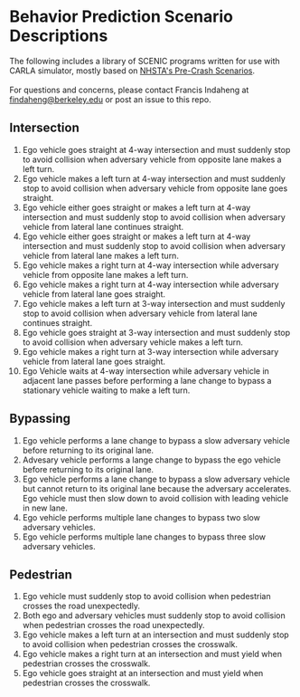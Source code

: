 # Behavior Prediction Scenario Descriptions

The following includes a library of SCENIC programs written for use with CARLA simulator, mostly based on [NHSTA's Pre-Crash Scenarios](https://rosap.ntl.bts.gov/view/dot/41932/dot_41932_DS1.pdf).
</br>
</br>
For questions and concerns, please contact Francis Indaheng at findaheng@berkeley.edu or post an issue to this repo.
</br>

## Intersection

1.  Ego vehicle goes straight at 4-way intersection and must suddenly stop to avoid collision when adversary vehicle from opposite lane makes a left turn.
2.  Ego vehicle makes a left turn at 4-way intersection and must suddenly stop to avoid collision when adversary vehicle from opposite lane goes straight.
3.  Ego vehicle either goes straight or makes a left turn at 4-way intersection and must suddenly stop to avoid collision when adversary vehicle from lateral lane continues straight.
4.  Ego vehicle either goes straight or makes a left turn at 4-way intersection and must suddenly stop to avoid collision when adversary vehicle from lateral lane makes a left turn.
5.  Ego vehicle makes a right turn at 4-way intersection while adversary vehicle from opposite lane makes a left turn.
6.  Ego vehicle makes a right turn at 4-way intersection while adversary vehicle from lateral lane goes straight.
7.  Ego vehicle makes a left turn at 3-way intersection and must suddenly stop to avoid collision when adversary vehicle from lateral lane continues straight.
8.  Ego vehicle goes straight at 3-way intersection and must suddenly stop to avoid collision when adversary vehicle makes a left turn.
9.  Ego vehicle makes a right turn at 3-way intersection while adversary vehicle from lateral lane goes straight.
10. Ego Vehicle waits at 4-way intersection while adversary vehicle in adjacent lane passes before performing a lane change to bypass a stationary vehicle waiting to make a left turn.

## Bypassing

1.  Ego vehicle performs a lane change to bypass a slow adversary vehicle before returning to its original lane.
2.  Advesary vehicle performs a lange change to bypass the ego vehicle before returning to its original lane.
3.  Ego vehicle performs a lane change to bypass a slow adversary vehicle but cannot return to its original lane because the adversary accelerates. Ego vehicle must then slow down to avoid collision with leading vehicle in new lane.
4.  Ego vehicle performs multiple lane changes to bypass two slow adversary vehicles.
5.  Ego vehicle performs multiple lane changes to bypass three slow adversary vehicles.

## Pedestrian

1.  Ego vehicle must suddenly stop to avoid collision when pedestrian crosses the road unexpectedly.
2.  Both ego and adversary vehicles must suddenly stop to avoid collision when pedestrian crosses the road unexpectedly.
3.  Ego vehicle makes a left turn at an intersection and must suddenly stop to avoid collision when pedestrian crosses the crosswalk.
4.  Ego vehicle makes a right turn at an intersection and must yield when pedestrian crosses the crosswalk.
5.  Ego vehicle goes straight at an intersection and must yield when pedestrian crosses the crosswalk.
